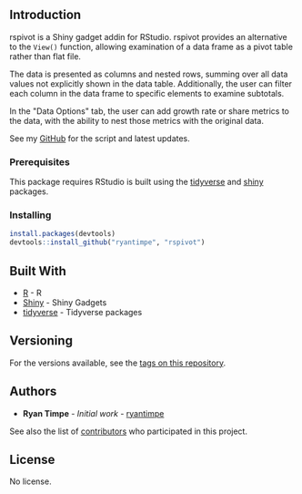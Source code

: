 ## Introduction

rspivot is a Shiny gadget addin for RStudio. rspivot provides an alternative to the `View()` function, allowing examination of a data frame as a pivot table rather than flat file.

The data is presented as columns and nested rows, summing over all data values not explicitly shown in the data table. Additionally, the user can filter each column in the data frame to specific elements to examine subtotals.

In the "Data Options" tab, the user can add growth rate or share metrics to the data, with the ability to nest those metrics with the original data.

See my [GitHub](https://github.com/ryantimpe/rspivot) for the script and latest updates. 

### Prerequisites

This package requires RStudio is built using the [tidyverse](https://github.com/tidyverse/tidyverse) and [shiny](http://shiny.rstudio.com/articles/gadgets.html) packages. 


### Installing

``` r
install.packages(devtools)
devtools::install_github("ryantimpe", "rspivot")
```
## Built With

* [R](https://www.r-project.org/) - R
* [Shiny](http://shiny.rstudio.com/articles/gadgets.html) - Shiny Gadgets
* [tidyverse](https://github.com/tidyverse/tidyverse) - Tidyverse packages

## Versioning

For the versions available, see the [tags on this repository](https://github.com/ryantimpe/rspivot/tags). 

## Authors

* **Ryan Timpe** - *Initial work* - [ryantimpe](https://github.com/ryantimpe)

See also the list of [contributors](https://github.com/ryantimpe/rspivot/contributors) who participated in this project.

## License

No license.


